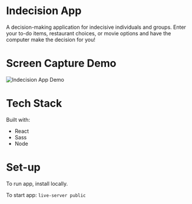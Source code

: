 # Indecision App
A decision-making application for indecisive individuals and groups. Enter your to-do items, restaurant choices, or movie options and have the computer make the decision for you!

# Screen Capture Demo

![Indecision App Demo](https://github.com/rselkirk/indecision-app/blob/master/Indecision%20gif.gif)

# Tech Stack
Built with:
* React
* Sass
* Node

# Set-up

To run app, install locally. 

To start app: `live-server public`
